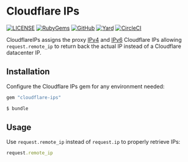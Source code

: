 # Cloudflare IPs

[![LICENSE](https://img.shields.io/badge/license-MIT-blue.svg)](https://github.com/ksylvest/cloudflare-ips/blob/main/LICENSE)
[![RubyGems](https://img.shields.io/gem/v/cloudflare-ips)](https://rubygems.org/gems/cloudflare-ips)
[![GitHub](https://img.shields.io/badge/github-repo-blue.svg)](https://github.com/ksylvest/cloudflare-ips)
[![Yard](https://img.shields.io/badge/docs-site-blue.svg)](https://cloudflare-ips.ksylvest.com)
[![CircleCI](https://img.shields.io/circleci/build/github/ksylvest/cloudflare-ips)](https://circleci.com/gh/ksylvest/cloudflare-ips)

CloudflareIPs assigns the proxy [IPv4](https://www.cloudflare.com/ips-v4/) and [IPv6](https://www.cloudflare.com/ips-v6/) Cloudflare IPs allowing `request.remote_ip` to return back the actual IP instead of a Cloudflare datacenter IP.

## Installation

Configure the Cloudflare IPs gem for any environment needed:

```ruby
gem "cloudflare-ips"
```

```bash
$ bundle
```

## Usage

Use `request.remote_ip` instead of `request.ip` to properly retrieve IPs:

```ruby
request.remote_ip
```
